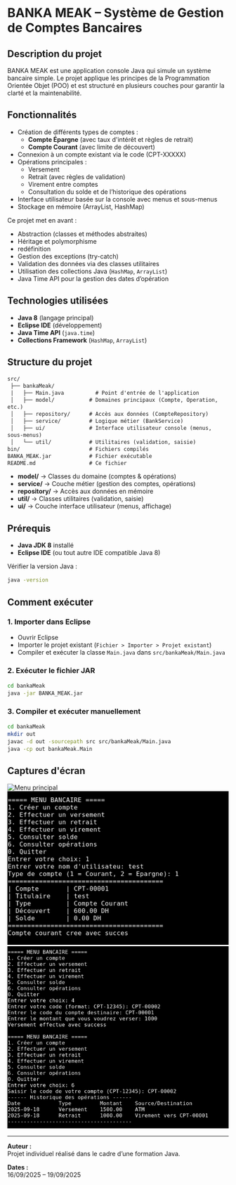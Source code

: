 # BANKA MEAK – Système de Gestion de Comptes Bancaires

## Description du projet

BANKA MEAK est une application console Java qui simule un système bancaire simple. Le projet applique les principes de la Programmation Orientée Objet (POO) et est structuré en plusieurs couches pour garantir la clarté et la maintenabilité.

## Fonctionnalités

- Création de différents types de comptes :
  - **Compte Épargne** (avec taux d'intérêt et règles de retrait)
  - **Compte Courant** (avec limite de découvert)
- Connexion à un compte existant via le code (CPT-XXXXX)
- Opérations principales :
  - Versement
  - Retrait (avec règles de validation)
  - Virement entre comptes
  - Consultation du solde et de l’historique des opérations
- Interface utilisateur basée sur la console avec menus et sous-menus
- Stockage en mémoire (ArrayList, HashMap)

Ce projet met en avant :

- Abstraction (classes et méthodes abstraites)
- Héritage et polymorphisme
- redéfinition
- Gestion des exceptions (try-catch)
- Validation des données via des classes utilitaires
- Utilisation des collections Java (`HashMap`, `ArrayList`)
- Java Time API pour la gestion des dates d’opération

## Technologies utilisées

- **Java 8** (langage principal)
- **Eclipse IDE** (développement)
- **Java Time API** (`java.time`)
- **Collections Framework** (`HashMap`, `ArrayList`)

## Structure du projet

```
src/
 ├── bankaMeak/
 |   ├── Main.java          # Point d'entrée de l'application    
 │   ├── model/           # Domaines principaux (Compte, Operation, etc.)
 │   ├── repository/      # Accès aux données (CompteRepository)
 │   ├── service/         # Logique métier (BankService)
 │   ├── ui/              # Interface utilisateur console (menus, sous-menus)
 │   └── util/            # Utilitaires (validation, saisie)
bin/                      # Fichiers compilés
BANKA_MEAK.jar            # Fichier exécutable
README.md                 # Ce fichier
```

- **model/** → Classes du domaine (comptes & opérations)
- **service/** → Couche métier (gestion des comptes, opérations)
- **repository/** → Accès aux données en mémoire
- **util/** → Classes utilitaires (validation, saisie)
- **ui/** → Couche interface utilisateur (menus, affichage)

## Prérequis

- **Java JDK 8** installé
- **Eclipse IDE** (ou tout autre IDE compatible Java 8)

Vérifier la version Java :
```bash
java -version
```

## Comment exécuter

### 1. Importer dans Eclipse

- Ouvrir Eclipse
- Importer le projet existant (`Fichier > Importer > Projet existant`)
- Compiler et exécuter la classe `Main.java` dans `src/bankaMeak/Main.java`

### 2. Exécuter le fichier JAR

```bash
cd bankaMeak
java -jar BANKA_MEAK.jar
```

### 3. Compiler et exécuter manuellement

```bash
cd bankaMeak
mkdir out
javac -d out -sourcepath src src/bankaMeak/Main.java
java -cp out bankaMeak.Main
```

## Captures d'écran

![Menu principal](screenshots/menu_principal.png)
![Création de compte](screenshots/creation_compte.png)
![Historique des opérations](screenshots/historique_operations.png)

---

**Auteur :**  
Projet individuel réalisé dans le cadre d’une formation Java.

**Dates :**  
16/09/2025 – 19/09/2025
